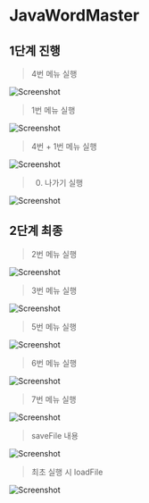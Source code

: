 # JavaWordMaster

## 1단계 진행

> 4번 메뉴 실행

![Screenshot](https://github.com/jinseokim-hgu/JavaWordMaster/blob/main/Screenshots/4run.png)

> 1번 메뉴 실행

![Screenshot](https://github.com/jinseokim-hgu/JavaWordMaster/blob/main/Screenshots/1run.png)

> 4번 + 1번 메뉴 실행

![Screenshot](https://github.com/jinseokim-hgu/JavaWordMaster/blob/main/Screenshots/4+1run.png)

> 0. 나가기 실행

![Screenshot](https://github.com/jinseokim-hgu/JavaWordMaster/blob/main/Screenshots/0run.png)

## 2단계 최종

> 2번 메뉴 실행

![Screenshot](https://github.com/jinseokim-hgu/JavaWordMaster/blob/main/Screenshots/2run.png)

> 3번 메뉴 실행

![Screenshot](https://github.com/jinseokim-hgu/JavaWordMaster/blob/main/Screenshots/3run.png)

> 5번 메뉴 실행

![Screenshot](https://github.com/jinseokim-hgu/JavaWordMaster/blob/main/Screenshots/5run.png)

> 6번 메뉴 실행

![Screenshot](https://github.com/jinseokim-hgu/JavaWordMaster/blob/main/Screenshots/6run.png)

> 7번 메뉴 실행

![Screenshot](https://github.com/jinseokim-hgu/JavaWordMaster/blob/main/Screenshots/7run.png)

> saveFile 내용

![Screenshot](https://github.com/jinseokim-hgu/JavaWordMaster/blob/main/Screenshots/inFile.png)

> 최초 실행 시 loadFile

![Screenshot](https://github.com/jinseokim-hgu/JavaWordMaster/blob/main/Screenshots/loadFile.png)
